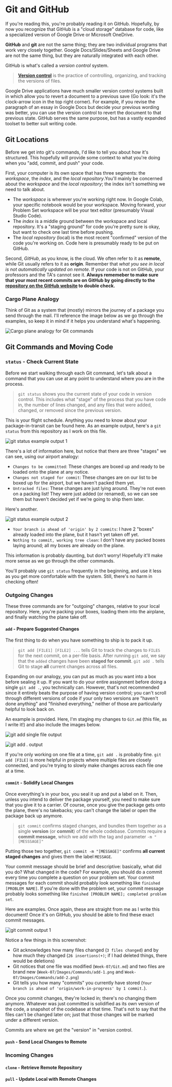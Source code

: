 # Git and GitHub

If you're reading this, you're probably reading it on GitHub. Hopefully, by now you recognize that GitHub is a "cloud storage" database for code, like a specialized version of Google Drive or Microsoft OneDrive.

**GitHub** and **git** are not the same thing; they are two individual programs that work very closely together. Google Docs/Slides/Sheets and Google Drive are not the same thing, but they are naturally integrated with each other.

GitHub is what's called a *version control* system.

> **[Version control](https://en.wikipedia.org/wiki/Version_control)** is the practice of controlling, organizing, and tracking the versions of files.

Google Drive applications have much smaller version control systems built in which allow you to revert a document to a previous save (Go look: it's the clock-arrow icon in the top right corner). For example, if you revise the paragraph of an essay in Google Docs but decide your previous wording was better, you can use the version control to revert the document to that previous state. GitHub serves the same purpose, but has a vastly expanded toolset to better suit writing code.

## Git Locations

Before we get into git's commands, I'd like to tell you about how it's structured. This hopefully will provide some context to what you're doing when you "add, commit, and push" your code.

First, your computer is its own space that has three segments: the *workspace*, the *index*, and the *local repository*.You'll mainly be concerned about the *workspace* and the *local repository*; the index isn't something we need to talk about.

* The *workspace* is wherever you're working right now. In Google Colab, your specific notebook would be your workspace. Moving forward, your Problem Set workspace will be your text editor (presumably Visual Studio Code).
* The *index* is a middle ground between the workspace and local repository. It's a "staging ground" for code you're pretty sure is okay, but want to check one last time before pushing.
* The *local repository* (local) is the most recent "confirmed" version of the code you're working on. Code here is presumably ready to be put on GitHub.

Second, *GitHub*, as you know, is the cloud. We often refer to it as **remote**, while Git usually refers to it as **origin**. Remember that *what you see in local is not automatically updated on remote*. If your code is not on GitHub, your professors and the TA's cannot see it. **Always rememeber to make sure that your most recent commits are on GitHub by going directly to the [repository on the GitHub website](https://github.com/) to double check.**

### Cargo Plane Analogy

Think of Git as a system that (mostly) mirrors the journey of a package you send through the mail. I'll reference the image below as we go through the examples, so keep it in mind if it helps you understand what's happening.

![Cargo plane analogy for Git commands](Images/Assets/airport.png)

## Git Commands and Moving Code

### `status` - Check Current State

Before we start walking through each Git command, let's talk about a command that you can use at any point to understand where you are in the process.

> `git status` shows you the current state of your code in version control. This includes what "stage" of the process that you have code in, the number of lines changed, and any files that were added, changed, or removed since the previous version.

This is your flight schedule. Anything you need to know about your package-in-transit can be found here. As an example output, here's a `git status` from this repository as I work on this file.

![git status example output 1](Images/Commands/Git/status-1.png)

There's a lot of information here, but notice that there are three "stages" we can see, using our airport analogy:

* `Changes to be committed`: These changes are boxed up and ready to be loaded onto the plane at any notice.
* `Changes not staged for commit`: These changes are on our list to be boxed up for the airport, but we haven't packed them yet.
* `Untracked files`: These changes are just lying around. They're not even on a packing list! They were just added (or renamed), so we can see them but haven't decided yet if we're going to ship them later.

Here's another.

![git status example output 2](Images/Commands/Git/status-2.png)

* `Your branch is ahead of 'origin' by 2 commits`: I have 2 "boxes" already loaded into the plane, but it hasn't yet taken off yet.
* `Nothing to commit, working tree clean`: I don't have any packed boxes laying around; all my boxes are already on the plane.

This information is probably daunting, but don't worry! Hopefully it'll make more sense as we go through the other commands.

You'll probably use `git status` frequently in the beginning, and use it less as you get more comfortable with the system. Still, there's no harm in checking often!

### Outgoing Changes

These three commands are for "outgoing" changes, relative to your local repository. Here, you're packing your boxes, loading them into the airplane, and finally watching the plane take off.

#### `add` - Prepare Suggested Changes

The first thing to do when you have something to ship is to pack it up.

> `git add [FILE1] [FILE2] ...` tells Git to track the changes to `FILES` for the next commit, on a per-file basis. After running `git add`, we say that the `added` changes have been **staged for commit**.
> `git add .` tells Git to stage **all** current changes across all files.

Expanding on our analogy, you can put as much as you want into a box before sealing it up. If you want to do your entire assignment before doing a single `git add .`, you technically can. However, that's not recommended since it entirely beats the purpose of having version control; you can't scroll through different versions of code if your only two versions are "haven't done anything" and "finished everything," neither of those are particularly helpful to look back on.

An example is provided. Here, I'm staging my changes to `Git.md` (this file, as I write it!) and also include the images below.

![git add single file output](Images/Commands/Git/add-1.png)

![git add . output](Images/Commands/Git/add-2.png)

If you're only working on one file at a time, `git add .` is probably fine. `git add [FILE]` is more helpful in projects where multiple files are closely connected, and you're trying to slowly make changes across each file one at a time.

#### `commit` - Solidify Local Changes

Once everything's in your box, you seal it up and put a label on it. Then, unless you intend to deliver the package yourself, you need to make sure that you give it to a carrier. Of course, once you give the package gets onto the plane, there's no takebacks; you can't change the label or open the package back up anymore.

> `git commit` confirms staged changes, and bundles them together as a single **version** (or **commit**) of the whole codebase.
> Commits require a **commit message**, which we add with the tag and parameter `-m "[MESSSAGE]"`

Putting those two together, `git commit -m "[MESSAGE]"` confirms **all current staged changes** and gives them the label `MESSAGE`.

Your commit message should be brief and descriptive: basically, what did you do? What changed in the code? For example, you should do a commit every time you complete a question on your problem set. Your commit messages for each commit should probably look something like `finished [PROBLEM NAME]`. If you're done with the problem set, your commit message probably looks something like `finished [PROBLEM NAME]; completed problem set`.

Here are examples. Once again, these are straight from me as I write this document! Once it's on GitHub, you should be able to find these exact commit messages.

![git commit output 1](Images/Commands/Git/commit-1.png)

Notice a few things in this screenshot:

* Git acknowledges how many files changed (`3 files changed`) and by how much they changed (`26 insertions(+)`; if I had deleted things, there would be deletions)
* Git notices that one file was modified (`Week-07/Git.md`) and two files are brand new (`Week-07/Images/Commands/add-1.png` and `Week-07/Images/Commands/add-2.png`)
* Git tells you how many "commits" you currently have stored (`Your branch is ahead of 'origin/work-in-progress' by 1 commit.`).

Once you commit changes, they're locked in; there's no changing them anymore. Whatever was just committed is solidified as its own version of the code, a snapshot of the codebase at that time. That's not to say that the files can't be changed later on; just that those changes will be marked under a different version.

Commits are where we get the "version" in "version control.

#### `push` - Send Local Changes to Remote

### Incoming Changes

#### `clone` - Retrieve Remote Repository

#### `pull` - Update Local with Remote Changes
